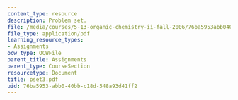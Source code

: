 ```yaml
---
content_type: resource
description: Problem set.
file: /media/courses/5-13-organic-chemistry-ii-fall-2006/76ba5953abb040bbc18d548a93d41ff2_pset3.pdf
file_type: application/pdf
learning_resource_types:
- Assignments
ocw_type: OCWFile
parent_title: Assignments
parent_type: CourseSection
resourcetype: Document
title: pset3.pdf
uid: 76ba5953-abb0-40bb-c18d-548a93d41ff2
---
```


